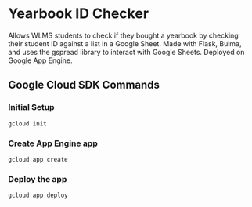 # Yearbook ID Checker
Allows WLMS students to check if they bought a yearbook by checking their student ID against a list in a Google Sheet. Made with Flask, Bulma, and uses the gspread library to interact with Google Sheets. Deployed on Google App Engine.

## Google Cloud SDK Commands
### Initial Setup  
```
gcloud init
```
### Create App Engine app  
```
gcloud app create
```
### Deploy the app  
```
gcloud app deploy
```
